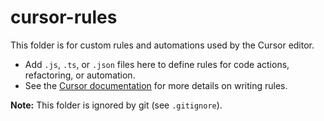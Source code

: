 # cursor-rules

This folder is for custom rules and automations used by the Cursor editor.

- Add `.js`, `.ts`, or `.json` files here to define rules for code actions, refactoring, or automation.
- See the [Cursor documentation](https://docs.cursor.so/) for more details on writing rules.

**Note:** This folder is ignored by git (see `.gitignore`). 